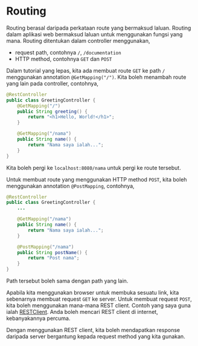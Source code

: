# Routing

Routing berasal daripada perkataan route yang bermaksud laluan. Routing dalam
aplikasi web bermaksud laluan untuk menggunakan fungsi yang mana. Routing
ditentukan dalam controller menggunakan,

* request path, contohnya `/`, `/documentation`
* HTTP method, contohnya `GET` dan `POST`

Dalam tutorial yang lepas, kita ada membuat route `GET` ke path `/` menggunakan
annotation `@GetMapping("/")`. Kita boleh menambah route yang lain pada
controller, contohnya,

```java
@RestController
public class GreetingController {
    @GetMapping("/")
    public String greeting() {
        return "<h1>Hello, World!</h1>";
    }

    @GetMapping("/nama")
    public String name() {
        return "Nama saya ialah...";
    }
}
```

Kita boleh pergi ke `localhost:8080/nama` untuk pergi ke route tersebut.

Untuk membuat route yang menggunakan HTTP method `POST`, kita boleh menggunakan
annotation `@PostMapping`, contohnya,

```java
@RestController
public class GreetingController {
    ...

    @GetMapping("/nama")
    public String name() {
        return "Nama saya ialah...";
    }

    @PostMapping("/nama")
    public String postName() {
        return "Post nama";
    }
}
```

Path tersebut boleh sama dengan path yang lain.

Apabila kita menggunakan browser untuk membuka sesuatu link, kita sebenarnya
membuat request `GET` ke server. Untuk membuat request `POST`, kita boleh
menggunakan mana-mana REST client. Contoh yang saya guna ialah
[RESTClient](https://addons.mozilla.org/en-US/firefox/addon/restclient/). Anda
boleh mencari REST client di internet, kebanyakannya percuma.

Dengan menggunakan REST client, kita boleh mendapatkan response daripada server
bergantung kepada request method yang kita gunakan.
